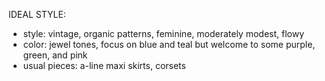 IDEAL STYLE:
- style: vintage, organic patterns, feminine, moderately modest, flowy
- color: jewel tones, focus on blue and teal but welcome to some purple, green, and pink
- usual pieces: a-line maxi skirts, corsets